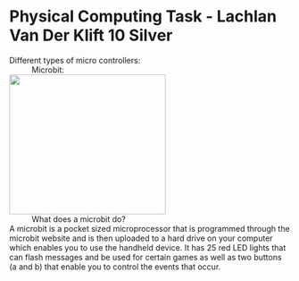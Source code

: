 # Physical Computing Task - Lachlan Van Der Klift 10 Silver
<dl>
  <dt>Different types of micro controllers:<dt>
  <dd>Microbit:</dd>
  <img src="https://www.google.com/search?q=microbit+gif+image&safe=strict&source=lnms&tbm=isch&sa=X&ved=0ahUKEwjEwc2drPfaAhWnjVQKHbYfBxAQ_AUICigB&biw=1366&bih=671#imgrc=6vezNF1JXnpb8M:" alt"" width="280" height="250">
<dd>What does a microbit do?</dd>
  A microbit is a pocket sized microprocessor that is programmed through the microbit website and is then uploaded to a hard drive on your computer which enables you to use the handheld device. It has 25 red LED lights that can flash messages and be used for certain games as well as two buttons (a and b) that enable you to control the events that occur. 

